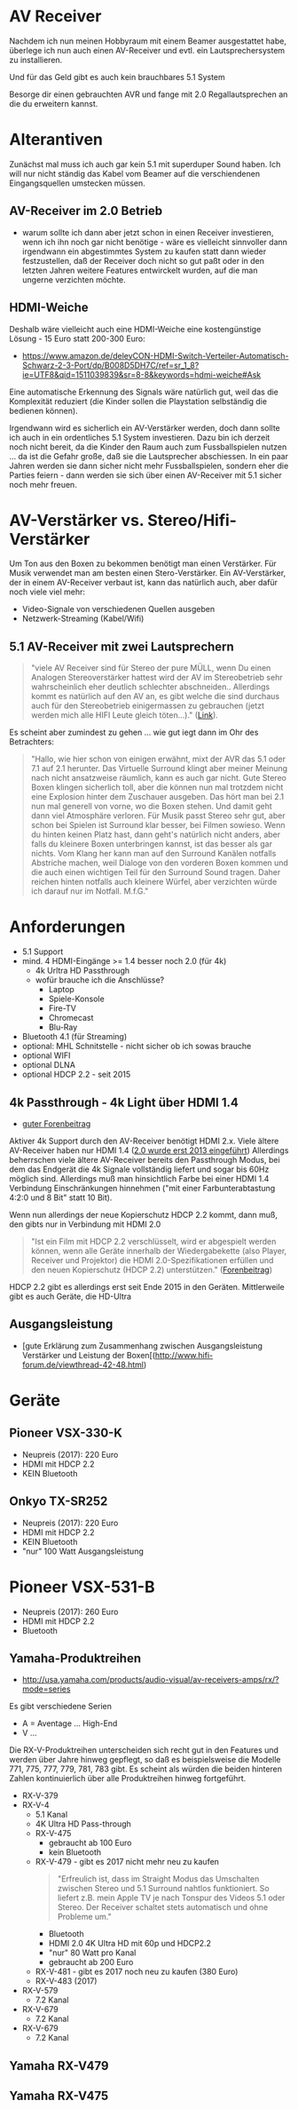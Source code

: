 # AV Receiver
Nachdem ich nun meinen Hobbyraum mit einem Beamer ausgestattet habe, überlege ich nun auch einen AV-Receiver und evtl. ein Lautsprechersystem zu installieren.

Und für das Geld gibt es auch kein brauchbares 5.1 System

Besorge dir einen gebrauchten AVR und fange mit 2.0 Regallautsprechen an die du erweitern kannst.

# Alterantiven
Zunächst mal muss ich auch gar kein 5.1 mit superduper Sound haben. Ich will nur nicht ständig das Kabel vom Beamer auf die verschiendenen Eingangsquellen umstecken müssen. 

## AV-Receiver im 2.0 Betrieb
* warum sollte ich dann aber jetzt schon in einen Receiver investieren, wenn ich ihn noch gar nicht benötige - wäre es vielleicht sinnvoller dann irgendwann ein abgestimmtes System zu kaufen statt dann wieder festzustellen, daß der Receiver doch nicht so gut paßt oder in den letzten Jahren weitere Features entwirckelt wurden, auf die man ungerne verzichten möchte. 
 
## HDMI-Weiche
Deshalb wäre vielleicht auch eine HDMI-Weiche eine kostengünstige Lösung - 15 Euro statt 200-300 Euro:

* https://www.amazon.de/deleyCON-HDMI-Switch-Verteiler-Automatisch-Schwarz-2-3-Port/dp/B008D5DH7C/ref=sr_1_8?ie=UTF8&qid=1511039839&sr=8-8&keywords=hdmi-weiche#Ask

Eine automatische Erkennung des Signals wäre natürlich gut, weil das die Komplexität reduziert (die Kinder sollen die Playstation selbständig die bedienen können).

Irgendwann wird es sicherlich ein AV-Verstärker werden, doch dann sollte ich auch in ein ordentliches 5.1 System investieren. Dazu bin ich derzeit noch nicht bereit, da die Kinder den Raum auch zum Fussballspielen nutzen ... da ist die Gefahr große, daß sie die Lautsprecher abschiessen. In ein paar Jahren werden sie dann sicher nicht mehr Fussballspielen, sondern eher die Parties feiern - dann werden sie sich über einen AV-Receiver mit 5.1 sicher noch mehr freuen.

# AV-Verstärker vs. Stereo/Hifi-Verstärker
Um Ton aus den Boxen zu bekommen benötigt man einen Verstärker. Für Musik verwendet man am besten einen Stero-Verstärker. Ein AV-Verstärker, der in einem AV-Receiver verbaut ist,  kann das natürlich auch, aber dafür noch viele viel mehr:

* Video-Signale von verschiedenen Quellen ausgeben
* Netzwerk-Streaming (Kabel/Wifi)

## 5.1 AV-Receiver mit zwei Lautsprechern
> "viele AV Receiver sind für Stereo der pure MÜLL, wenn Du einen Analogen Stereoverstärker hattest wird der AV im Stereobetrieb sehr wahrscheinlich eher deutlich schlechter abschneiden.. Allerdings kommt es natürlich auf den AV an, es gibt welche die sind durchaus auch für den Stereobetrieb einigermassen zu gebrauchen (jetzt werden mich alle HIFI Leute gleich töten...)." ([Link](https://www.apfeltalk.de/community/threads/7-1-receiver-gekauft-voellig-daemlich-da-im-nur-stereo-betrieb.425473/)).

Es scheint aber zumindest zu gehen ... wie gut iegt dann im Ohr des Betrachters:

> "Hallo,
wie hier schon von einigen erwähnt, mixt der AVR das 5.1 oder 7.1 auf 2.1 herunter. Das Virtuelle Surround klingt aber meiner Meinung nach nicht ansatzweise räumlich, kann es auch gar nicht. 
Gute Stereo Boxen klingen sicherlich toll, aber die können nun mal trotzdem nicht eine Explosion hinter dem Zuschauer ausgeben. Das hört man bei 2.1 nun mal generell von vorne, wo die Boxen stehen. Und damit geht dann viel Atmosphäre verloren.
Für Musik passt Stereo sehr gut, aber schon bei Spielen ist Surround klar besser, bei Filmen sowieso.
Wenn du hinten keinen Platz hast, dann geht's natürlich nicht anders, aber falls du kleinere Boxen unterbringen kannst, ist das besser als gar nichts. Vom Klang her kann man auf den Surround Kanälen notfalls Abstriche machen, weil Dialoge von den vorderen Boxen kommen und die auch einen wichtigen Teil für den Surround Sound tragen. Daher reichen hinten notfalls auch kleinere Würfel, aber verzichten würde ich darauf nur im Notfall.
M.f.G."

# Anforderungen
* 5.1 Support
* mind. 4 HDMI-Eingänge >= 1.4 besser noch 2.0 (für 4k)
  * 4k Urltra HD Passthrough
  * wofür brauche ich die Anschlüsse?
    * Laptop
    * Spiele-Konsole
    * Fire-TV
    * Chromecast
    * Blu-Ray
* Bluetooth 4.1 (für Streaming)
* optional: MHL Schnitstelle - nicht sicher ob ich sowas brauche
* optional WIFI
* optional DLNA
* optional HDCP 2.2 - seit 2015

## 4k Passthrough - 4k Light über HDMI 1.4
* [guter Forenbeitrag](http://www.hifi-forum.de/viewthread-94-12978.html)

Aktiver 4k Support durch den AV-Receiver benötigt HDMI 2.x. Viele ältere AV-Receiver haben nur HDMI 1.4 ([2.0 wurde erst 2013 eingeführt](https://de.wikipedia.org/wiki/High_Definition_Multimedia_Interface)) Allerdings beherrschen viele ältere AV-Receiver bereits den Passthrough Modus, bei dem das Endgerät die 4k Signale vollständig liefert und sogar bis 60Hz möglich sind. Allerdings muß man hinsichtlich Farbe bei einer HDMI 1.4 Verbindung Einschränkungen hinnehmen ("mit einer Farbunterabtastung 4:2:0 und 8 Bit" statt 10 Bit).

Wenn nun allerdings der neue Kopierschutz HDCP 2.2 kommt, dann muß, den gibts nur in Verbindung mit HDMI 2.0

> "Ist ein Film mit HDCP 2.2 verschlüsselt, wird er abgespielt werden können, wenn alle Geräte innerhalb der Wiedergabekette (also Player, Receiver und Projektor) die HDMI 2.0-Spezifikationen erfüllen und den neuen Kopierschutz (HDCP 2.2) unterstützen." ([Forenbeitrag](http://www.hifi-forum.de/viewthread-94-12978.html))

HDCP 2.2 gibt es allerdings erst seit Ende 2015 in den Geräten. Mittlerweile gibt es auch Geräte, die HD-Ultra

## Ausgangsleistung
* [gute Erklärung zum Zusammenhang zwischen Ausgangsleistung Verstärker und Leistung der Boxen[(http://www.hifi-forum.de/viewthread-42-48.html)

# Geräte

## Pioneer VSX-330-K
* Neupreis (2017): 220 Euro
* HDMI mit HDCP 2.2
* KEIN Bluetooth

## Onkyo TX-SR252
* Neupreis (2017): 220 Euro
* HDMI mit HDCP 2.2
* KEIN Bluetooth
* "nur" 100 Watt Ausgangsleistung

# Pioneer VSX-531-B
* Neupreis (2017): 260 Euro
* HDMI mit HDCP 2.2
* Bluetooth

## Yamaha-Produktreihen
* http://usa.yamaha.com/products/audio-visual/av-receivers-amps/rx/?mode=series

Es gibt verschiedene Serien
* A = Aventage ... High-End
* V ...

Die RX-V-Produktreihen unterscheiden sich recht gut in den Features und werden über Jahre hinweg gepflegt, so daß es beispielsweise die Modelle 771, 775, 777, 779, 781, 783 gibt. Es scheint als würden die beiden hinteren Zahlen kontinuierlich über alle Produktreihen hinweg fortgeführt.

* RX-V-379
* RX-V-4
  * 5.1 Kanal
  * 4K Ultra HD Pass-through
  * RX-V-475
    * gebraucht ab 100 Euro
    * kein Bluetooth
  * RX-V-479 - gibt es 2017 nicht mehr neu zu kaufen
    > "Erfreulich ist, dass im Straight Modus das Umschalten zwischen Stereo und 5.1 Surround nahtlos funktioniert. So liefert z.B. mein Apple TV je nach Tonspur des Videos 5.1 oder Stereo. Der Receiver schaltet stets automatisch und ohne Probleme um."
    * Bluetooth
    * HDMI 2.0 4K Ultra HD mit 60p und HDCP2.2
    * "nur" 80 Watt pro Kanal
    * gebraucht ab 200 Euro
  * RX-V-481 - gibt es 2017 noch neu zu kaufen (380 Euro)
  * RX-V-483 (2017)
* RX-V-579
  * 7.2 Kanal
* RX-V-679
  * 7.2 Kanal
* RX-V-679
  * 7.2 Kanal

## Yamaha RX-V479

## Yamaha RX-V475
